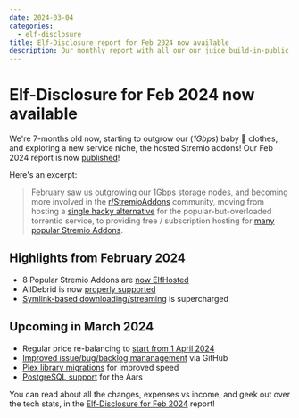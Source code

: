 ```yaml
---
date: 2024-03-04
categories:
  - elf-disclosure
title: Elf-Disclosure report for Feb 2024 now available
description: Our monthly report with all our our juice build-in-public, open-for-inspection business stats is now available!
---
```

# Elf-Disclosure for Feb 2024 now available

We're 7-months old now, starting to outgrow our (*1Gbps*) baby :baby: clothes, and exploring a new service niche, the hosted Stremio addons! Our Feb 2024 report is now [published](/open/feb-2024/)!

Here's an excerpt:

> February saw us outgrowing our 1Gbps storage nodes, and becoming more involved in the [r/StremioAddons](https://reddit.com/r/StremioAddons) community, moving from hosting a [single hacky alternative](https://torrentio.elfhosted.com) for the popular-but-overloaded torrentio service, to providing free / subscription hosting for [many popular Stremio Addons](/stremio-addons/).

## Highlights from February 2024

* 8 Popular Stremio Addons are [now ElfHosted](/open/feb-2024/#stremio-addons)
* AllDebrid is now [properly supported](/open/feb-2024/#alldebrid-support)
* [Symlink-based downloading/streaming](/open/feb-2024/#symlinks-supercharged) is supercharged

## Upcoming in March 2024

* Regular price re-balancing to [start from 1 April 2024](/open/feb-2024/#regular-pricing-re-balancing-starts-1-april-2024)
* [Improved issue/bug/backlog mananagement](/open/feb-2024/#backlog-management) via GitHub
* [Plex library migrations](/open/feb-2024/#plex-library-migrations) for improved speed
* [PostgreSQL support](/open/feb-2024/#postgresql-support-for-the-aars) for the Aars

You can read about all the changes, expenses vs income, and geek out over the tech stats, in the [Elf-Disclosure for Feb 2024](/open/feb-2024/) report!